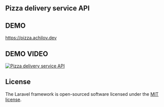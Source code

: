 ## Pizza delivery service API

## DEMO
https://pizza.achilov.dev

## DEMO VIDEO
[![Pizza delivery service API](https://cms-assets.tutsplus.com/uploads/users/69/posts/26743/image/basic-video-styles.jpg)](https://www.youtube.com/watch?v=R-N6985y-eU)

## License

The Laravel framework is open-sourced software licensed under the [MIT license](https://opensource.org/licenses/MIT).
